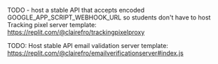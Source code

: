 TODO - host a stable API that accepts encoded GOOGLE_APP_SCRIPT_WEBHOOK_URL so students don't have to host
Tracking pixel server template:
https://replit.com/@clairefro/trackingpixelproxy

TODO: Host stable API
email validation server template:
https://replit.com/@clairefro/emailverificationserver#index.js
